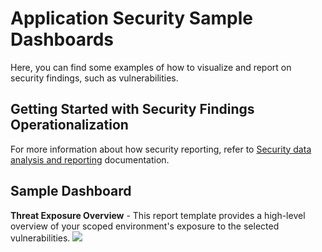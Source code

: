 # Application Security Sample Dashboards

Here, you can find some examples of how to visualize and report on security findings, such as vulnerabilities. 

## Getting Started with Security Findings Operationalization

For more information about how security reporting, refer to [Security data analysis and reporting](https://docs.dynatrace.com/docs/platform-modules/application-security/use-cases/security-reporting) documentation.

## Sample Dashboard

**Threat Exposure Overview** - This report template provides a high-level overview of your scoped environment's exposure to the selected vulnerabilities.
![](https://raw.githubusercontent.com/dynatrace-perfclinics/dynatrace-getting-started/main/images/dashboard_security_threat_exposure_overview.png)
